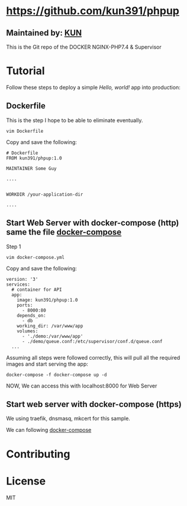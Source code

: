 ﻿# https://github.com/kun391/phpup

## Maintained by: [KUN](https://github.com/kun391/phpup)

This is the Git repo of the DOCKER NGINX-PHP7.4 & Supervisor


# Tutorial

Follow these steps to deploy a simple  _Hello, world!_ app into production:

## Dockerfile

This is the step I hope to be able to eliminate eventually. 

```
vim Dockerfile
```

Copy and save the following:

```
# Dockerfile
FROM kun391/phpup:1.0

MAINTAINER Some Guy 

....


WORKDIR /your-application-dir

....

```

## Start Web Server with docker-compose (http) same the file [docker-compose](https://github.com/kun391/phpup/blob/master/docker-compose-deployment.yaml)

Step 1
```
vim docker-compose.yml
```
Copy and save the following:

```
version: '3'
services:
  # container for API
  app:
    image: kun391/phpup:1.0
    ports:
      - 8000:80
    depends_on:
      - db
    working_dir: /var/www/app
    volumes:
      - './demo:/var/www/app'
      - ./demo/queue.conf:/etc/supervisor/conf.d/queue.conf
  ...

```

Assuming all steps were followed correctly, this will pull all the required images and start serving the app:
```
docker-compose -f docker-compose up -d
```

NOW, We can access this with localhost:8000 for Web Server

## Start web server with docker-compose (https)

We using traefik, dnsmasq, mkcert for this sample.

We can following [docker-compose](https://github.com/kun391/phpup/blob/master/docker-compose.yaml)

# Contributing

# License
MIT
